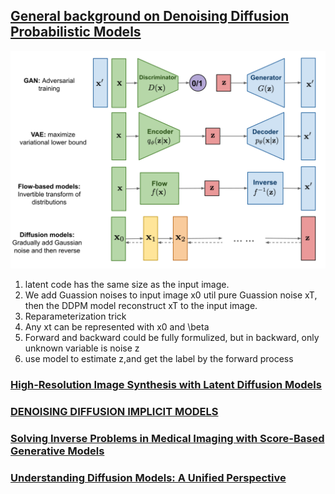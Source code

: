 ## [General background on Denoising Diffusion Probabilistic Models](https://lilianweng.github.io/posts/2021-07-11-diffusion-models/#forward-diffusion-process)

![generative-overview.png](figures/generative-overview.png)

1. latent code has the same size as the input image.
2. We add Guassion noises to input image x0 util pure Guassion noise xT, then the DDPM model reconstruct xT to the input image.
3. Reparameterization trick
4. Any xt can be represented with x0 and \beta
5. Forward and backward could be fully formulized, but in backward, only unknown variable is noise z
6. use model to estimate z,and get the label by the forward process 

### [High-Resolution Image Synthesis with Latent Diffusion Models](https://arxiv.org/pdf/2112.10752.pdf)

### [DENOISING DIFFUSION IMPLICIT MODELS](https://arxiv.org/pdf/2010.02502.pdf)

### [Solving Inverse Problems in Medical Imaging with Score-Based Generative Models](https://openreview.net/forum?id=vaRCHVj0uGI)

### [Understanding Diffusion Models: A Unified Perspective](https://arxiv.org/abs/2208.11970)
